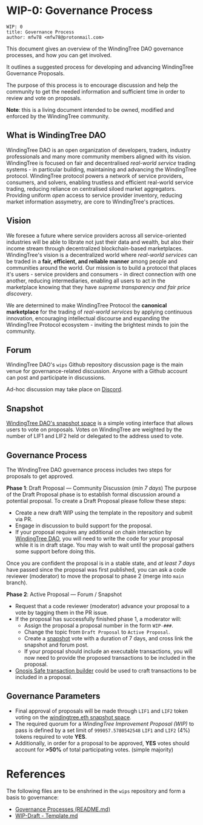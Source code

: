 # WIP-0: Governance Process

  ```
  WIP: 0
  title: Governance Process
  author: mfw78 <mfw78@protonmail.com>
  ```

This document gives an overview of the WindingTree DAO governance processes, and how *you* can get
involved.

It outlines a suggested process for developing and advancing WindingTree Governance Proposals.

The purpose of this process is to encourage discussion and help the community to get the needed
information and sufficient time in order to review and vote on proposals.

**Note**: this is a living document intended to be owned, modified and enforced by the WindingTree
community.

## What is WindingTree DAO

WindingTree DAO is an open organization of developers, traders, industry professionals and many
more community members aligned with its vision. WindingTree is focused on fair and decentralised
*real-world service* trading systems - in particular building, maintaining and advancing the 
WindingTree protocol. WindingTree protocol powers a network of service providers, consumers, and
solvers, enabling trustless and efficient real-world service trading, reducing reliance on
centralised siloed market aggregators.  Providing uniform *open* access to service provider
inventory, reducing market information assymetry, are core to WindingTree's practices.

## Vision

We foresee a future where service providers across all service-oriented industries will be able to
librate not just their data and wealth, but also their income stream through decentralized
blockchain-based marketplaces. WindingTree's vision is a decentralized world where
*real-world services* can be traded in a **fair, efficient, and reliable manner** among people and
communities around the world. Our mission is to build a protocol that places it's users - service
providers and consumers - in direct connection with one another, reducing intermediaries, enabling
all users to act in the marketplace knowing that they have *supreme transparency and fair price
discovery*.

We are determined to make WindingTree Protocol the **canonical marketplace** for the trading of 
*real-world services* by applying continuous innovation, encouraging intellectual discourse and
expanding the WindingTree Protocol ecosystem - inviting the brightest minds to join the community. 

## Forum

WindingTree DAO's `wips` Github repository discussion page is the main venue for governance-related
discussion. Anyone with a Github account can post and participate in discussions.

Ad-hoc discussion may take place on [Discord](https://discord.gg/fGqeXzqKVU).

## Snapshot

[WindingTree DAO's snapshot space](https://snapshot.org/#/windingtree.eth) is a simple voting
interface that allows users to vote on proposals. Votes on WindingTree are weighted by the number
of LIF1 and LIF2 held or delegated to the address used to vote.

## Governance Process

The WindingTree DAO governance process includes two steps for proposals to get approved.

**Phase 1**: Draft Proposal — Community Discussion (*min 7 days*)
The purpose of the Draft Proposal phase is to establish formal discussion around a potential
proposal. To create a Draft Proposal please follow these steps:

* Create a new draft WIP using the template in the repository and submit via PR.
* Engage in discussion to build support for the proposal.
* If your proposal requires any additional on chain interaction by 
  [WindingTree DAO](https://etherscan.io/address/0x876969b13dcf884C13D4b4f003B69229E6b7966A), you
  will need to write the code for your proposal while it is in draft stage. You may wish to wait
  until the proposal gathers some support before doing this.

Once you are confident the proposal is in a stable state, and *at least 7 days* have passed since
the proposal was first published, you can ask a code reviewer (moderator) to move the proposal to
phase 2 (merge into `main` branch).

**Phase 2**: Active Proposal — Forum / Snapshot

* Request that a code reviewer (moderator) advance your proposal to a vote by tagging them in the
  PR issue.
* If the proposal has successfully finished phase 1, a moderator will:
  * Assign the proposal a proposal number in the form `WIP-###`.
  * Change the topic from `Draft Proposal` to `Active Proposal`.
  * Create a [snapshot](https://snapshot.org/#/windingtree.eth) vote with a duration of 7 days, and
    cross link the snapshot and forum post.
  * If your proposal should include an executable transactions, you will now need to provide the
    proposed transactions to be included in the proposal.
* [Gnosis Safe transaction builder](https://help.gnosis-safe.io/en/articles/4680071-transaction-builder) 
  could be used to craft transactions to be included in a proposal.

## Governance Parameters

* Final approval of proposals will be made through `LIF1` and `LIF2` token voting on the 
  [windingtree.eth snapshot space](https://snapshot.org/#/windingtree.eth).
* The required quorum for a *WindingTree Improvement Proposal (WIP)* to pass is defined by a set
  limit of `999057.5780542548` `LIF1` and `LIF2` (4%) tokens required to vote **YES**.
* Additionally, in order for a proposal to be approved, **YES** votes should account for **>50%**
  of total participating votes. (simple majority)

# References

The following files are to be enshrined in the `wips` repository and form a basis to governance:

* [Governance Processes (README.md)](../README.md)
* [WIP-Draft - Template.md](WIP-Draft%20-%20Template.md)
